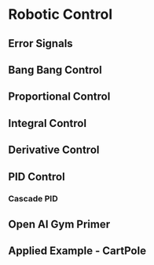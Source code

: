 # Robotic Control
## Error Signals
## Bang Bang Control
## Proportional Control
## Integral Control
## Derivative Control
## PID Control
### Cascade PID

## Open AI Gym Primer

## Applied Example - CartPole
